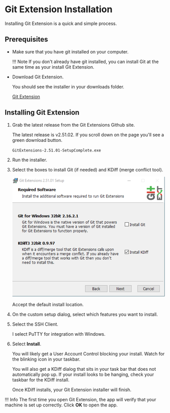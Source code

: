 # Git Extension Installation

Installing Git Extension is a quick and simple process.

## Prerequisites

* Make sure that you have git installed on your computer.

    !!! Note
        If you don't already have git installed, you can install Git at the same time as your install Git Extension.

* Download Git Extension.

    You should see the installer in your downloads folder.

    [Git Extension](https://github.com/gitextensions/gitextensions/releases)

## Installing Git Extension

1. Grab the latest release from the Git Extensions Github site.

    The latest release is v2.51.02. If you scroll down on the page you'll see a green download button.

    `GitExtensions-2.51.01-SetupComplete.exe`

1. Run the installer.

1. Select the boxes to install Git (if needed) and KDiff (merge conflict tool).

    ![gitdialog](assets/images/gitext-d1.png)

    Accept the default install location.

1. On the custom setup dialog, select which features you want to install.

1. Select the SSH Client.

    I select PuTTY for integration with Windows.

1. Select **Install**.

    You will likely get a User Account Control blocking your install. Watch for the blinking icon in your taskbar.

    You will also get a KDiff dialog that sits in your task bar that does not automatically pop up. If your install looks to be hanging, check your taskbar for the KDiff install.

    Once KDiff installs, your Git Extension installer will finish.

!!! Info
    The first time you open Git Extension, the app will verify that your machine is set up correctly. Click **OK** to open the app.